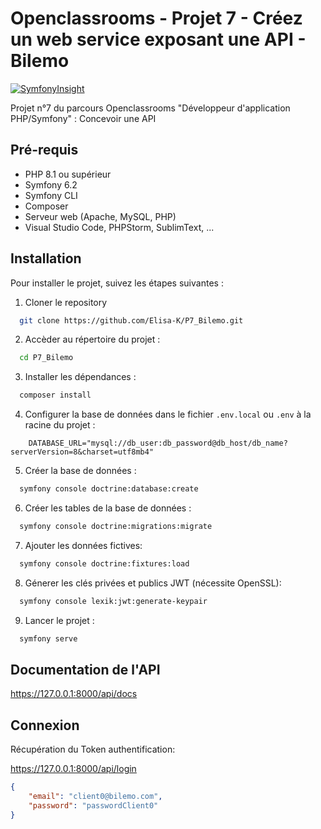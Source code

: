 # Openclassrooms - Projet 7 - Créez un web service exposant une API - Bilemo
[![SymfonyInsight](https://insight.symfony.com/projects/2b19b896-0392-4700-8734-3245cb2cd064/big.svg)](https://insight.symfony.com/projects/2b19b896-0392-4700-8734-3245cb2cd064)

Projet n°7 du parcours Openclassrooms "Développeur d'application PHP/Symfony" :
Concevoir une API

## Pré-requis
- PHP 8.1 ou supérieur
- Symfony 6.2
- Symfony CLI
- Composer
- Serveur web (Apache, MySQL, PHP)
- Visual Studio Code, PHPStorm, SublimText, ...

## Installation
Pour installer le projet, suivez les étapes suivantes :

1. Cloner le repository
```bash
  git clone https://github.com/Elisa-K/P7_Bilemo.git
```
2. Accèder au répertoire du projet :
```bash
  cd P7_Bilemo
```
3. Installer les dépendances :
```bash
  composer install
```

4. Configurer la base de données dans le fichier `.env.local` ou `.env` à la racine du projet :
```
 	DATABASE_URL="mysql://db_user:db_password@db_host/db_name?serverVersion=8&charset=utf8mb4"
```
5. Créer la base de données :
```bash
  symfony console doctrine:database:create
```
6. Créer les tables de la base de données :
```bash
  symfony console doctrine:migrations:migrate
```
7. Ajouter les données fictives:
```bash
  symfony console doctrine:fixtures:load
```
8. Génerer les clés privées et publics JWT (nécessite OpenSSL):
```bash
  symfony console lexik:jwt:generate-keypair
```

9. Lancer le projet :
```bash
  symfony serve
```

## Documentation de l'API

https://127.0.0.1:8000/api/docs

## Connexion
Récupération du Token authentification:

https://127.0.0.1:8000/api/login
```json
{
	"email": "client0@bilemo.com",
	"password": "passwordClient0"
}
```